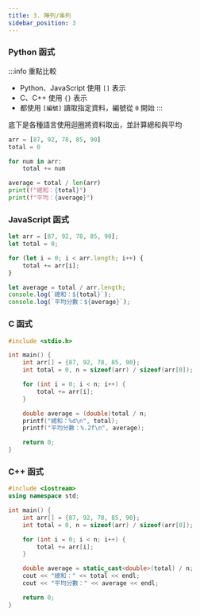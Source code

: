 ```yaml
---
title: 3. 陣列/串列
sidebar_position: 3
---
```


### Python 函式

:::info 重點比較
- Python、JavaScript 使用 `[]` 表示
- C、C++ 使用 `{}` 表示
- 都使用 `[編號]` 讀取指定資料，編號從 `0` 開始
:::

底下是各種語言使用迴圈將資料取出，並計算總和與平均

```py
arr = [87, 92, 78, 85, 90]
total = 0

for num in arr:
    total += num

average = total / len(arr)
print(f"總和：{total}")
print(f"平均：{average}")
```

### JavaScript 函式

```js
let arr = [87, 92, 78, 85, 90];
let total = 0;

for (let i = 0; i < arr.length; i++) {
    total += arr[i];
}

let average = total / arr.length;
console.log(`總和：${total}`);
console.log(`平均分數：${average}`);
```

### C 函式

```c
#include <stdio.h>

int main() {
    int arr[] = {87, 92, 78, 85, 90};
    int total = 0, n = sizeof(arr) / sizeof(arr[0]);

    for (int i = 0; i < n; i++) {
        total += arr[i];
    }

    double average = (double)total / n;
    printf("總和：%d\n", total);
    printf("平均分數：%.2f\n", average);

    return 0;
}
```

### C++ 函式

```cpp
#include <iostream>
using namespace std;

int main() {
    int arr[] = {87, 92, 78, 85, 90};
    int total = 0, n = sizeof(arr) / sizeof(arr[0]);

    for (int i = 0; i < n; i++) {
        total += arr[i];
    }

    double average = static_cast<double>(total) / n;
    cout << "總和：" << total << endl;
    cout << "平均分數：" << average << endl;

    return 0;
}
```